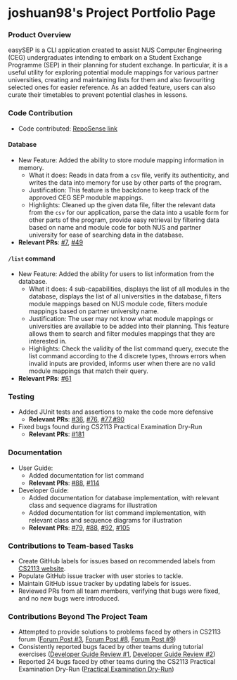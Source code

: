 # joshuan98's Project Portfolio Page

### Product Overview

easySEP is a CLI application created to assist NUS Computer Engineering (CEG) undergraduates intending to embark on a Student Exchange Programme (SEP) in their planning for student exchange.
In particular, it is a useful utility for exploring potential module mappings for various partner universities, creating and maintaining lists for them and also favouriting selected ones for easier reference.
As an added feature, users can also curate their timetables to prevent potential clashes in lessons.

### Code Contribution

- Code contributed: [RepoSense link](https://nus-cs2113-ay2223s1.github.io/tp-dashboard/?search=joshuan98&breakdown=true)

#### Database

- New Feature: Added the ability to store module mapping information in memory.
  - What it does: Reads in data from a `csv` file, verify its authenticity, and writes the data into memory for use by other parts of the program.
  - Justification: This feature is the backdone to keep track of the approved CEG SEP moduble mappings.
  - Highlights: Cleaned up the given data file, filter the relevant data from the `csv` for our application, parse the data into a usable form for other parts of the program, provide easy retrieval by filtering data based on name and module code for both NUS and partner university for ease of searching data in the database.
- **Relevant PRs**: [#7](https://github.com/AY2223S1-CS2113-W13-2/tp/pull/7), [#49](https://github.com/AY2223S1-CS2113-W13-2/tp/pull/49)

#### `/list` command

- New Feature: Added the ability for users to list information from the database.
  - What it does: 4 sub-capabilities, displays the list of all modules in the database, displays the list of all universities in the database, filters module mappings based on NUS module code, filters module mappings based on partner university name.
  - Justification: The user may not know what module mappings or universities are available to be added into their planning. This feature allows them to search and filter modules mappings that they are interested in.
  - Highlights: Check the validity of the list command query, execute the list command according to the 4 discrete types, throws errors when invalid inputs are provided, informs user when there are no valid module mappings that match their query.
- **Relevant PRs**: [#61](https://github.com/AY2223S1-CS2113-W13-2/tp/pull/61)

### Testing

- Added JUnit tests and assertions to make the code more defensive
  - **Relevant PRs**: [#36](https://github.com/AY2223S1-CS2113-W13-2/tp/pull/36), [#76](https://github.com/AY2223S1-CS2113-W13-2/tp/pull/76), [#77](https://github.com/AY2223S1-CS2113-W13-2/tp/pull/77),[#90](https://github.com/AY2223S1-CS2113-W13-2/tp/pull/90)
- Fixed bugs found during CS2113 Practical Examination Dry-Run
  - **Relevant PRs**: [#181](https://github.com/AY2223S1-CS2113-W13-2/tp/pull/181)

### Documentation

- User Guide:
  - Added documentation for list command
  * **Relevant PRs**: [#88](https://github.com/AY2223S1-CS2113-W13-2/tp/pull/88), [#114](https://github.com/AY2223S1-CS2113-W13-2/tp/pull/114)
- Developer Guide:
  - Added documentation for database implementation, with relevant class and sequence diagrams for illustration
  - Added documentation for list command implementation, with relevant class and sequence diagrams for illustration
  * **Relevant PRs**: [#79](https://github.com/AY2223S1-CS2113-W13-2/tp/pull/79), [#88](https://github.com/AY2223S1-CS2113-W13-2/tp/pull/88), [#92](https://github.com/AY2223S1-CS2113-W13-2/tp/pull/92), [#105](https://github.com/AY2223S1-CS2113-W13-2/tp/pull/105)

### Contributions to Team-based Tasks

- Create GitHub labels for issues based on recommended labels from [CS2113 website](https://nus-cs2113-ay2223s1.github.io/website/admin/appendixE-gitHub.html#tp-issue-tracker-setup).
- Populate GitHub issue tracker with user stories to tackle.
- Maintain GitHub issue tracker by updating labels for issues.
- Reviewed PRs from all team members, verifying that bugs were fixed, and no new bugs were introduced.

### Contributions Beyond The Project Team

- Attempted to provide solutions to problems faced by others in CS2113 forum ([Forum Post #3](https://github.com/nus-cs2113-AY2223S1/forum/issues/3), [Forum Post #8](https://github.com/nus-cs2113-AY2223S1/forum/issues/8), [Forum Post #9](https://github.com/nus-cs2113-AY2223S1/forum/issues/9))
- Consistently reported bugs faced by other teams during tutorial exercises ([Developer Guide Review #1](https://github.com/nus-cs2113-AY2223S1/tp/pull/4), [Developer Guide Review #2](https://github.com/nus-cs2113-AY2223S1/tp/pull/1))
- Reported 24 bugs faced by other teams during the CS2113 Practical Examination Dry-Run ([Practical Examination Dry-Run](https://github.com/joshuan98/ped/issues))
